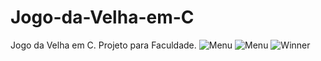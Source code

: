 # Jogo-da-Velha-em-C
Jogo da Velha em C. Projeto para Faculdade.
![Menu](https://github.com/LucasM-coding/Jogo-da-Velha-em-C/assets/131298511/25877f4c-929b-41dd-aca6-d08e7086f04e)
![Menu](https://github.com/LucasM-coding/Jogo-da-Velha-em-C/assets/131298511/25877f4c-929b-41dd-aca6-d08e7086f04e)
![Winner](https://github.com/LucasM-coding/Jogo-da-Velha-em-C/assets/131298511/67d9efda-2f9a-4306-944a-5ba229722434)
